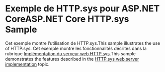 # <a name="aspnet-core-httpsys-sample"></a><span data-ttu-id="a5617-101">Exemple de HTTP.sys pour ASP.NET Core</span><span class="sxs-lookup"><span data-stu-id="a5617-101">ASP.NET Core HTTP.sys Sample</span></span>

<span data-ttu-id="a5617-102">Cet exemple montre l’utilisation de HTTP.sys.</span><span class="sxs-lookup"><span data-stu-id="a5617-102">This sample illustrates the use of HTTP.sys.</span></span> <span data-ttu-id="a5617-103">Cet exemple montre les fonctionnalités décrites dans la rubrique [Implémentation du serveur web HTTP.sys](https://docs.microsoft.com/aspnet/core/fundamentals/servers/httpsys).</span><span class="sxs-lookup"><span data-stu-id="a5617-103">This sample demonstrates the features described in the [HTTP.sys web server implementation](https://docs.microsoft.com/aspnet/core/fundamentals/servers/httpsys) topic.</span></span>
